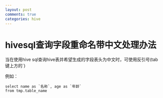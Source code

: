 ```yaml
---
layout: post
comments: true
categories: hive
---
```


# hivesql查询字段重命名带中文处理办法

当在使用hive sql查询hive表并希望生成的字段表头为中文时，可使用反引号(tab键上方的`)

例如：

```
select name as `名称`, age as `年龄`
from tmp.table_name
```

